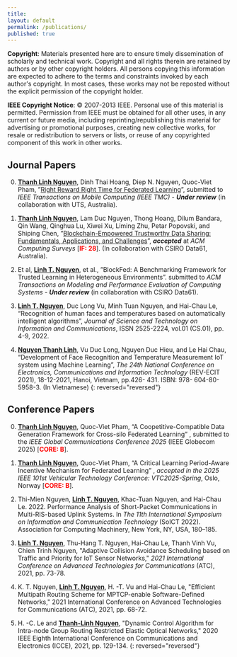 ```yaml
---
title:
layout: default
permalink: /publications/
published: true
---
```


**Copyright**: Materials presented here are to ensure timely dissemination of scholarly and technical work. Copyright and all rights therein are retained by authors or by other copyright holders. All persons copying this information are expected to adhere to the terms and constraints invoked by each author's copyright. In most cases, these works may not be reposted without the explicit permission of the copyright holder.

**IEEE Copyright Notice**: © 2007-2013 IEEE. Personal use of this material is permitted. Permission from IEEE must be obtained for all other uses, in any current or future media, including reprinting/republishing this material for advertising or promotional purposes, creating new collective works, for resale or redistribution to servers or lists, or reuse of any copyrighted component of this work in other works.

## Journal Papers

0. <ins>**Thanh Linh Nguyen**</ins>, Dinh Thai Hoang, Diep N. Nguyen, Quoc-Viet Pham, ”<a href="https://arxiv.org/abs/2503.07869#:~:text=By%20providing%20the%20right%20reward,more%20economically%20effective%20than%20benchmarks.">Right Reward Right Time for Federated Learning</a>”, submitted to *IEEE Transactions on Mobile Computing (IEEE TMC)* - ***Under review*** (in collaboration with UTS, Australia).

0. <ins>**Thanh Linh Nguyen**</ins>, Lam Duc Nguyen, Thong Hoang, Dilum Bandara, Qin Wang, Qinghua Lu, Xiwei Xu, Liming Zhu, Petar Popovski, and Shiping Chen, ”<a href="https://dl.acm.org/doi/10.1145/3718082">Blockchain-Empowered Trustworthy Data Sharing: Fundamentals, Applications, and Challenges</a>”, ***accepted*** at *ACM Computing Surveys* [<span style="color:red">**IF: 28**</span>]. (In collaboration with CSIRO Data61, Australia).

0. Et al, <ins>**Linh T. Nguyen**</ins>, et al., ”BlockFed: A Benchmarking Framework for Trusted Learning in Heterogeneous Environments”. submitted to *ACM Transactions on Modeling and Performance Evaluation of Computing Systems* - ***Under review*** (in collaboration with CSIRO Data61).

0. <ins>**Linh T. Nguyen**</ins>, Duc Long Vu, Minh Tuan Nguyen, and Hai-Chau Le, “Recognition of human faces and temperatures based on automatically intelligent algorithms”, *Journal of Science and Technology on Information and Communications*, ISSN 2525-2224, vol.01 (CS.01), pp. 4-9, 2022.

0. <ins>**Nguyen Thanh Linh**</ins>, Vu Duc Long, Nguyen Duc Hieu, and Le Hai Chau, “Development of Face Recognition and Temperature Measurement IoT system using Machine Learning”, *The 24th National Conference on Electronics, Communications and Information Technology* (REV-ECIT 2021), 18-12-2021, Hanoi, Vietnam, pp.426- 431. ISBN: 978- 604-80-5958-3. (In Vietnamese)
{: reversed="reversed"}

## Conference Papers

0. <ins>**Thanh Linh Nguyen**</ins>, Quoc-Viet Pham, “A Coopetitive-Compatible Data Generation Framework for Cross-silo Federated Learning” , submitted to the *IEEE Global Communications Conference 2025* (IEEE Globecom 2025) [<span style="color:red">**CORE: B**</span>].

0. <ins>**Thanh Linh Nguyen**</ins>, Quoc-Viet Pham, “A Critical Learning Period-Aware Incentive Mechanism for Federated Learning” , *accepted in the 2025 IEEE 101st Vehicular Technology Conference: VTC2025-Spring*, Oslo, Norway [<span style="color:red">**CORE: B**</span>].

0. Thi-Mien Nguyen, <ins>**Linh T. Nguyen**</ins>, Khac-Tuan Nguyen, and Hai-Chau Le. 2022. Performance Analysis of Short-Packet Communications in Multi-RIS-based Uplink Systems. In *The 11th International Symposium on Information and Communication Technology* (SoICT 2022). Association for Computing Machinery, New York, NY, USA, 180–185.

0. <ins>**Linh T. Nguyen**</ins>, Thu-Hang T. Nguyen, Hai-Chau Le, Thanh Vinh Vu, Chien Trinh Nguyen, "Adaptive Collision Avoidance Scheduling based on Traffic and Priority for IoT Sensor Networks," *2021 International Conference on Advanced Technologies for Communications* (ATC), 2021, pp. 73-78.

0. K. T. Nguyen, <ins>**Linh T. Nguyen**</ins>, H. -T. Vu and Hai-Chau Le, "Efficient Multipath Routing Scheme for MPTCP-enable Software-Defined Networks," 2021 International Conference on Advanced Technologies for Communications (ATC), 2021, pp. 68-72.

0. H. -C. Le and <ins>**Thanh-Linh Nguyen**</ins>, "Dynamic Control Algorithm for Intra-node Group Routing Restricted Elastic Optical Networks," 2020 IEEE Eighth International Conference on Communications and Electronics (ICCE), 2021, pp. 129-134.
{: reversed="reversed"}